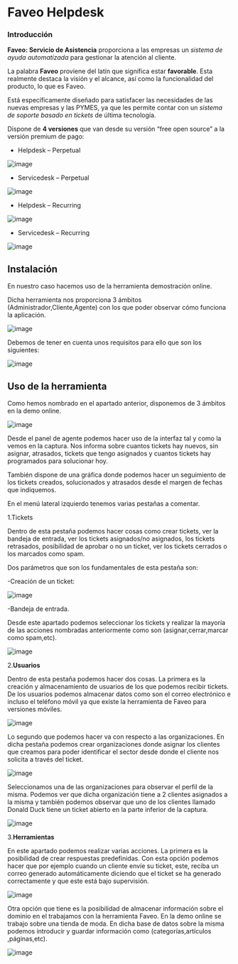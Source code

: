 Faveo Helpdesk
=====================

### Introducción 

**Faveo: Servicio de Asistencia** proporciona a las empresas un *sistema de ayuda
automatizada* para gestionar la atención al cliente.

La palabra **Faveo** proviene del latín que significa estar **favorable**. Esta
realmente destaca la visión y el alcance, así como la funcionalidad del
producto, lo que es Faveo.

Está específicamente diseñado para satisfacer las necesidades de las nuevas
empresas y las PYMES, ya que les permite contar con un *sistema de soporte basado
en tickets* de última tecnología.

Dispone de **4 versiones** que van desde su versión “free open source” a la versión
premium de pago:

-   Helpdesk – Perpetual

![image](https://user-images.githubusercontent.com/104897045/174348640-53044263-12ae-4eea-a9c9-9aafe7ef0d05.png)

-   Servicedesk – Perpetual

![image](https://user-images.githubusercontent.com/104897045/174349020-427f4c32-0cf6-4956-bb91-7ba707d57991.png)

-   Helpdesk – Recurring

![image](https://user-images.githubusercontent.com/104897045/174349127-c54cd597-2c20-4c5e-9528-4776c650e597.png)

-   Servicedesk – Recurring

![image](https://user-images.githubusercontent.com/104897045/174349405-f0cc35e4-fc33-4319-b3c5-11014a364624.png)

## Instalación

En nuestro caso hacemos uso de la herramienta demostración online.

Dicha herramienta nos proporciona 3 ámbitos (Administrador,Cliente,Agente) con los que poder observar cómo funciona la aplicación.

![image](https://user-images.githubusercontent.com/105352990/174350750-0f8dd085-2f41-4015-9454-ce9ebea6f87f.png)

Debemos de tener en cuenta unos requisitos para ello que son los siguientes:

![image](https://user-images.githubusercontent.com/105352990/174351221-05d99c11-6d99-4010-8402-2265199a88fa.png)

## Uso de la herramienta

Como hemos nombrado en el apartado anterior, disponemos de 3 ámbitos en la demo online.

![image](https://user-images.githubusercontent.com/104897045/174352672-d8748c3b-0853-4dbd-8554-5fd2eea3f7ba.png)

Desde el panel de agente podemos hacer uso de la interfaz tal y como la vemos en la captura. Nos informa sobre cuantos tickets hay nuevos, sin asignar, atrasados, tickets que tengo asignados y cuantos tickets hay programados para solucionar hoy.

También dispone de una gráfica donde podemos hacer un seguimiento de los tickets creados, solucionados y atrasados desde el margen de fechas que indiquemos.

En el menú lateral izquierdo tenemos varias pestañas a comentar.

1.Tickets

Dentro de esta pestaña podemos hacer cosas como crear tickets, ver la bandeja de entrada, ver los tickets asignados/no asignados, los tickets retrasados, posibilidad de aprobar o no un ticket, ver los tickets cerrados o los marcados como spam.

Dos parámetros que son los fundamentales de esta pestaña son:

-Creación de un ticket:

![image](https://user-images.githubusercontent.com/105352990/174369689-1e8de972-9bde-4a24-9f3c-87af264102fd.png)

-Bandeja de entrada.

Desde este apartado podemos seleccionar los tickets y realizar la mayoría de las acciones nombradas anteriormente como son (asignar,cerrar,marcar como spam,etc).

![image](https://user-images.githubusercontent.com/105352990/174386517-7953909c-d650-4be5-8b07-412d8e12e594.png)

2.**Usuarios**

Dentro de esta pestaña podemos hacer dos cosas. La primera es la creación y almacenamiento de usuarios de los que podemos recibir tickets. De los usuarios podemos almacenar datos como son el correo electrónico e incluso el teléfono móvil ya que existe la herramienta de Faveo para versiones móviles.

![image](https://user-images.githubusercontent.com/105352990/174387556-5950d6ab-bc5e-420e-9b32-254c3969c6f9.png)

Lo segundo que podemos hacer va con respecto a las organizaciones. En dicha pestaña podemos crear organizaciones donde asignar los clientes que creamos para poder identificar el sector desde donde el cliente nos solicita a través del ticket.

![image](https://user-images.githubusercontent.com/105352990/174387920-1669409f-1c78-4b23-aa88-fc9373e9a1af.png)

Seleccionamos una de las organizaciones para observar el perfil de la misma. Podemos ver que dicha organización tiene a 2 clientes asignados a la misma y también podemos observar que uno de los clientes llamado Donald Duck tiene un ticket abierto en la parte inferior de la captura.

![image](https://user-images.githubusercontent.com/104897045/174389456-673ade6c-6720-4bd7-9d57-c0f20a9f2048.png)

3.**Herramientas**

En este apartado podemos realizar varias acciones. La primera es la posibilidad de crear respuestas predefinidas. Con esta opción podemos hacer que por ejemplo cuando un cliente envíe su ticket, este, reciba un correo generado automáticamente diciendo que el ticket se ha generado correctamente y que este está bajo supervisión.

![image](https://user-images.githubusercontent.com/104897045/174390057-e3034afa-dbfc-4b21-af9b-8bf2bb0d6212.png)

Otra opción que tiene es la posibilidad de almacenar información sobre el dominio en el trabajamos con la herramienta Faveo. En la demo online se trabajo sobre una tienda de moda. En dicha base de datos sobre la misma podemos introducir y guardar información como (categorías,artículos ,páginas,etc).

![image](https://user-images.githubusercontent.com/104897045/174390520-655ca27c-06ee-40c3-b059-684010fd7a72.png)
